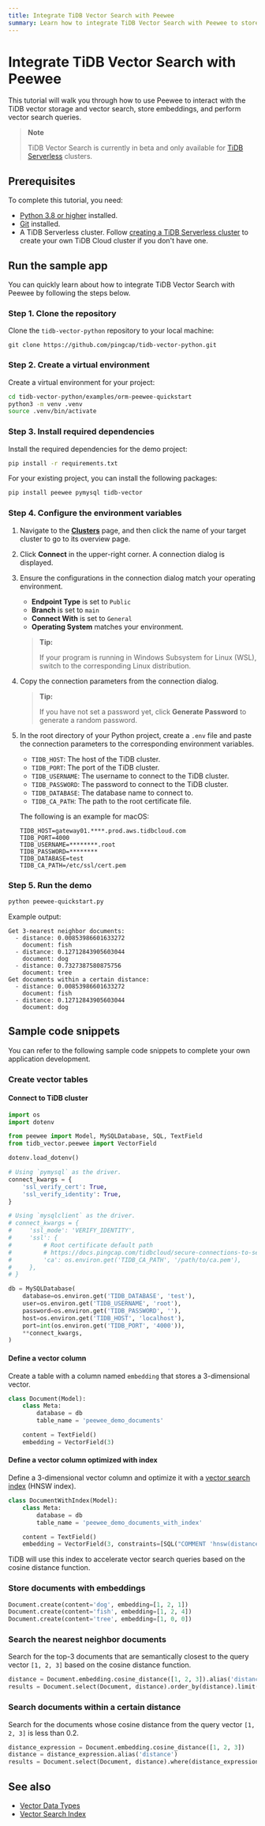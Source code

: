 ```yaml
---
title: Integrate TiDB Vector Search with Peewee
summary: Learn how to integrate TiDB Vector Search with Peewee to store embeddings and perform semantic search.
---
```


# Integrate TiDB Vector Search with Peewee

This tutorial will walk you through how to use Peewee to interact with the TiDB vector storage and vector search, store embeddings, and perform vector search queries.

> **Note**
>
> TiDB Vector Search is currently in beta and only available for [TiDB Serverless](/tidb-cloud/select-cluster-tier.md#tidb-serverless) clusters.

## Prerequisites

To complete this tutorial, you need:

- [Python 3.8 or higher](https://www.python.org/downloads/) installed.
- [Git](https://git-scm.com/downloads) installed.
- A TiDB Serverless cluster. Follow [creating a TiDB Serverless cluster](/tidb-cloud/create-tidb-cluster-serverless.md) to create your own TiDB Cloud cluster if you don't have one.

## Run the sample app

You can quickly learn about how to integrate TiDB Vector Search with Peewee by following the steps below.

### Step 1. Clone the repository

Clone the `tidb-vector-python` repository to your local machine:

```shell
git clone https://github.com/pingcap/tidb-vector-python.git
```

### Step 2. Create a virtual environment

Create a virtual environment for your project:

```bash
cd tidb-vector-python/examples/orm-peewee-quickstart
python3 -m venv .venv
source .venv/bin/activate
```

### Step 3. Install required dependencies

Install the required dependencies for the demo project:

```bash
pip install -r requirements.txt
```

For your existing project, you can install the following packages:

```bash
pip install peewee pymysql tidb-vector
```

### Step 4. Configure the environment variables

1. Navigate to the [**Clusters**](https://tidbcloud.com/console/clusters) page, and then click the name of your target cluster to go to its overview page.

2. Click **Connect** in the upper-right corner. A connection dialog is displayed.

3. Ensure the configurations in the connection dialog match your operating environment.

   - **Endpoint Type** is set to `Public`
   - **Branch** is set to `main`
   - **Connect With** is set to `General`
   - **Operating System** matches your environment.

   > **Tip:**
   >
   > If your program is running in Windows Subsystem for Linux (WSL), switch to the corresponding Linux distribution.

4. Copy the connection parameters from the connection dialog.

   > **Tip:**
   >
   > If you have not set a password yet, click **Generate Password** to generate a random password.

5. In the root directory of your Python project, create a `.env` file and paste the connection parameters to the corresponding environment variables.

   - `TIDB_HOST`: The host of the TiDB cluster.
   - `TIDB_PORT`: The port of the TiDB cluster.
   - `TIDB_USERNAME`: The username to connect to the TiDB cluster.
   - `TIDB_PASSWORD`: The password to connect to the TiDB cluster.
   - `TIDB_DATABASE`: The database name to connect to.
   - `TIDB_CA_PATH`: The path to the root certificate file.

   The following is an example for macOS:

   ```dotenv
   TIDB_HOST=gateway01.****.prod.aws.tidbcloud.com
   TIDB_PORT=4000
   TIDB_USERNAME=********.root
   TIDB_PASSWORD=********
   TIDB_DATABASE=test
   TIDB_CA_PATH=/etc/ssl/cert.pem
   ```

### Step 5. Run the demo

```bash
python peewee-quickstart.py
```

Example output:

```text
Get 3-nearest neighbor documents:
  - distance: 0.00853986601633272
    document: fish
  - distance: 0.12712843905603044
    document: dog
  - distance: 0.7327387580875756
    document: tree
Get documents within a certain distance:
  - distance: 0.00853986601633272
    document: fish
  - distance: 0.12712843905603044
    document: dog
```

## Sample code snippets

You can refer to the following sample code snippets to complete your own application development.

### Create vector tables

#### Connect to TiDB cluster

```python
import os
import dotenv

from peewee import Model, MySQLDatabase, SQL, TextField
from tidb_vector.peewee import VectorField

dotenv.load_dotenv()

# Using `pymysql` as the driver.
connect_kwargs = {
    'ssl_verify_cert': True,
    'ssl_verify_identity': True,
}

# Using `mysqlclient` as the driver.
# connect_kwargs = {
#     'ssl_mode': 'VERIFY_IDENTITY',
#     'ssl': {
#         # Root certificate default path
#         # https://docs.pingcap.com/tidbcloud/secure-connections-to-serverless-clusters/#root-certificate-default-path
#         'ca': os.environ.get('TIDB_CA_PATH', '/path/to/ca.pem'),
#     },
# }

db = MySQLDatabase(
    database=os.environ.get('TIDB_DATABASE', 'test'),
    user=os.environ.get('TIDB_USERNAME', 'root'),
    password=os.environ.get('TIDB_PASSWORD', ''),
    host=os.environ.get('TIDB_HOST', 'localhost'),
    port=int(os.environ.get('TIDB_PORT', '4000')),
    **connect_kwargs,
)
```

#### Define a vector column

Create a table with a column named `embedding` that stores a 3-dimensional vector.

```python
class Document(Model):
    class Meta:
        database = db
        table_name = 'peewee_demo_documents'

    content = TextField()
    embedding = VectorField(3)
```

#### Define a vector column optimized with index

Define a 3-dimensional vector column and optimize it with a [vector search index](/tidb-cloud/vector-search-index.md) (HNSW index).

```python
class DocumentWithIndex(Model):
    class Meta:
        database = db
        table_name = 'peewee_demo_documents_with_index'

    content = TextField()
    embedding = VectorField(3, constraints=[SQL("COMMENT 'hnsw(distance=cosine)'")])
```

TiDB will use this index to accelerate vector search queries based on the cosine distance function.

### Store documents with embeddings

```python
Document.create(content='dog', embedding=[1, 2, 1])
Document.create(content='fish', embedding=[1, 2, 4])
Document.create(content='tree', embedding=[1, 0, 0])
```

### Search the nearest neighbor documents

Search for the top-3 documents that are semantically closest to the query vector `[1, 2, 3]` based on the cosine distance function.

```python
distance = Document.embedding.cosine_distance([1, 2, 3]).alias('distance')
results = Document.select(Document, distance).order_by(distance).limit(3)
```

### Search documents within a certain distance

Search for the documents whose cosine distance from the query vector `[1, 2, 3]` is less than 0.2.

```python
distance_expression = Document.embedding.cosine_distance([1, 2, 3])
distance = distance_expression.alias('distance')
results = Document.select(Document, distance).where(distance_expression < 0.2).order_by(distance).limit(3)
```

## See also

- [Vector Data Types](/tidb-cloud/vector-search-data-types.md)
- [Vector Search Index](/tidb-cloud/vector-search-index.md)
